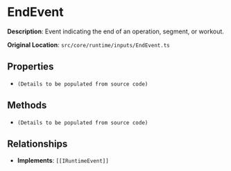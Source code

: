 # EndEvent

**Description**: Event indicating the end of an operation, segment, or workout.

**Original Location**: `src/core/runtime/inputs/EndEvent.ts`

## Properties

*   `(Details to be populated from source code)`

## Methods

*   `(Details to be populated from source code)`

## Relationships
*   **Implements**: `[[IRuntimeEvent]]`
